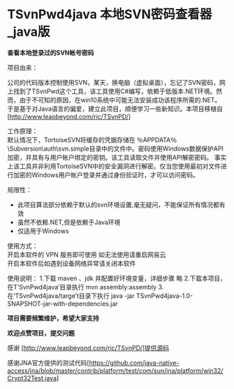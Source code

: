 # TSvnPwd4java 本地SVN密码查看器_java版 

**查看本地登录过的SVN帐号密码**


项目由来：

公司的代码版本控制使用SVN，某天，换电脑（虚拟桌面），忘记了SVN密码，网上找到了TSvnPwd这个工具，该工具使用C#编写，依赖于低版本.NET环境。然而，由于不可知的原因，在win10系统中可能无法安装成功该程序所需的.NET。
于是基于对Java语言的偏爱，建立此项目，顺便学习一些新知识。本项目移植自[http://www.leapbeyond.com/ric/TSvnPD/] 



工作原理：  
默认情况下，TortoiseSVN将缓存的凭据存储在 ％APPDATA％\Subversion\auth\svn.simple目录中的文件中。密码使用Windows数据保护API加密，并具有与用户帐户绑定的密钥。该工具读取文件并使用API解密密码。
事实上该工具并非利用TortoiseSVN中的安全漏洞进行解密。仅当您使用最初对文件进行加密的Windows用户帐户登录并通过身份验证时，才可以访问密码。


局限性：
<ul>
  <li>此项目算法部分依赖于默认的svn环境设置,毫无疑问，不能保证所有情况都有效</li>
  <li>虽然不依赖.NET,但是依赖于Java环境</li>
  <li>仅适用于Windows</li>
</ul>



使用方式：    
开启本软件的 VPN 服务即可使用
如无法使用请重启网易云  
开启本软件后如遇到设备网络异常请关闭本软件  

使用说明：
1.下载 maven 、jdk 并配置好环境变量，详细步骤 略
2.下载本项目，在T‘SvnPwd4java’目录执行
mvn assembly:assembly
3.在‘TSvnPwd4java/targe’t目录下执行
java -jar TSvnPwd4java-1.0-SNAPSHOT-jar-with-dependencies.jar




**项目需要频繁维护，希望大家支持**

**欢迎点赞项目，提交问题**

感谢 [http://www.leapbeyond.com/ric/TSvnPD/]提供源码

感谢JNA官方提供的测试代码[https://github.com/java-native-access/jna/blob/master/contrib/platform/test/com/sun/jna/platform/win32/Crypt32Test.java]
